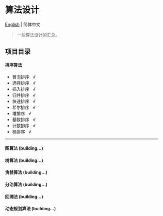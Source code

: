 # 算法设计

[English](./README.md) | 简体中文

> 一些算法设计的汇总。

## 项目目录


#### 排序算法
+ 冒泡排序 &nbsp; &radic;
+ 选择排序 &nbsp; &radic;
+ 插入排序 &nbsp; &radic;
+ 归并排序 &nbsp; &radic;
+ 快速排序 &nbsp; &radic;
+ 希尔排序 &nbsp; &radic;
+ 堆排序 &nbsp; &radic;
+ 基数排序 &nbsp; &radic;
+ 计数排序 &nbsp; &radic;
+ 桶排序 &nbsp; &radic;
---
#### 图算法 (building...)
#### 树算法 (building...)
#### 贪婪算法 (building...)
#### 分治算法 (building...)
#### 回溯法 (building...)
#### 动态规划算法 (building...)

